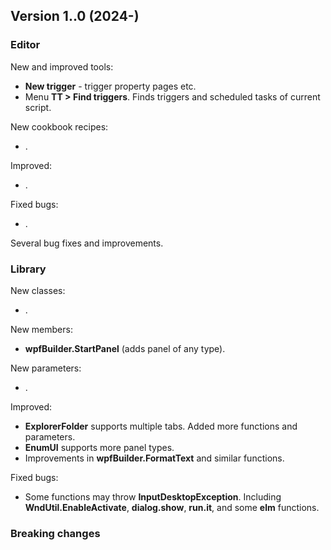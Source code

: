## Version 1..0 (2024-)

### Editor
New and improved tools:
- **New trigger** - trigger property pages etc.
- Menu **TT > Find triggers**. Finds triggers and scheduled tasks of current script.

New cookbook recipes:
- .

Improved:
- .

Fixed bugs:
- .

Several bug fixes and improvements.

### Library
New classes:
- .

New members:
- **wpfBuilder.StartPanel** (adds panel of any type).

New parameters:
- .

Improved:
- **ExplorerFolder** supports multiple tabs. Added more functions and parameters.
- **EnumUI** supports more panel types.
- Improvements in **wpfBuilder.FormatText** and similar functions.

Fixed bugs:
- Some functions may throw **InputDesktopException**. Including **WndUtil.EnableActivate**, **dialog.show**, **run.it**, and some **elm** functions.

### Breaking changes
